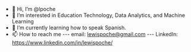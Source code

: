 - 👋 Hi, I’m @lpoche
- 👀 I’m interested in Education Technology, Data Analytics, and Machine Learning
- 🌱 I’m currently learning how to speak Spanish.
- 📫 How to reach me --- email: lewispoche@gmail.com --- LinkedIn: https://www.linkedin.com/in/lewispoche/

<!---
lpoche/lpoche is a ✨ special ✨ repository because its `README.md` (this file) appears on your GitHub profile.
You can click the Preview link to take a look at your changes.
--->
